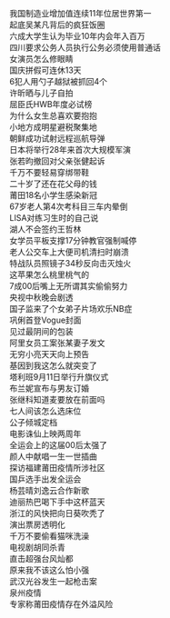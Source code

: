 我国制造业增加值连续11年位居世界第一  
起底吴某凡背后的疯狂饭圈  
六成大学生认为毕业10年内会年入百万  
四川要求公务人员执行公务必须使用普通话  
女演员怎么修眼睛  
国庆拼假可连休13天  
6犯人用勺子越狱被抓回4个  
许昕晒与儿子自拍  
屈臣氏HWB年度必试榜  
为什么女生总喜欢要抱抱  
小地方成明星避税聚集地  
朝鲜成功试射远程巡航导弹  
日本将举行28年来首次大规模军演  
张若昀撤回对父亲张健起诉  
千万不要轻易穿绑带鞋  
二十岁了还在花父母的钱  
莆田18名小学生感染新冠  
67岁老人第4次考科目三车内晕倒  
LISA对练习生时的自己说  
湖人不会签约王哲林  
女学员平板支撑17分钟教官强制喊停  
老人公交车上大便司机清扫时崩溃  
特战队员照镜子34秒反向击灭烛火  
这苹果怎么桃里桃气的  
7成00后嘴上无所谓其实偷偷努力  
央视中秋晚会剧透  
国子监来了个女弟子片场欢乐NB症  
巩俐首登Vogue封面  
见过最阴间的包装  
阿里女员工案张某妻子发文  
无穷小亮天天向上预告  
基因到我这怎么就突变了  
塔利班9月11日举行升旗仪式  
布兰妮宣布与男友订婚  
张继科知道麦要放在前面吗  
七人间该怎么选床位  
公子倾城定档  
电影诛仙上映两周年  
全运会上的这届00后太强了  
颜人中献唱一生一世插曲  
探访福建莆田疫情所涉社区  
国乒选手出发全运会  
杨芸晴刘逸云合作新歌  
迪丽热巴喝下手中这杯蓝天  
浙江的风快把向日葵吹秃了  
演出票房透明化  
千万不要偷看猫咪洗澡  
电视剧胡同杀青  
直击超强台风灿都  
原来我不该这么怕小强  
武汉光谷发生一起枪击案  
泉州疫情  
专家称莆田疫情存在外溢风险  
